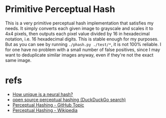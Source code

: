 # Primitive Perceptual Hash

This is a very primitive perceptual hash implementation that satisfies my needs.
It simply converts each given image to grayscale and scales it to 4x4 pixels, then outputs each pixel value divided by 16 in hexadecimal notation, i.e. 16 hexadecimal digits.
This is stable enough for my purposes. But as you can see by running `./phash.py ./test/*`, it is not 100% reliable.
I for one have no problem with a small number of false positives, since I may want to deduplicate similar images anyway, even if they're not the exact same image.


# refs

- [How unique is a neural hash?](https://crypto.stackexchange.com/questions/93423/how-unique-is-a-neuralhash)
- [open source perceptual hashing (DuckDuckGo search)](https://duckduckgo.com/?q=open+source+perceptual+hashing&t=ffab&ia=web)
- [Perceptual Hashing - GitHub Topic](https://github.com/topics/perceptual-hashing)
- [Perceptual Hashing - Wikipedia](https://en.wikipedia.org/wiki/Perceptual_hashing)
